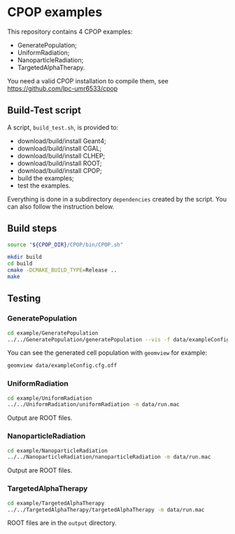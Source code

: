 # CPOP examples

This repository contains 4 CPOP examples:
- GeneratePopulation;
- UniformRadiation;
- NanoparticleRadiation;
- TargetedAlphaTherapy.

You need a valid CPOP installation to compile them,
see https://github.com/lpc-umr6533/cpop

## Build-Test script

A script, `build_test.sh`, is provided to:
- download/build/install Geant4;
- download/build/install CGAL;
- download/build/install CLHEP;
- download/build/install ROOT;
- download/build/install CPOP;
- build the examples;
- test the examples.

Everything is done in a subdirectory `dependencies` created by the script.
You can also follow the instruction below.

## Build steps

```sh
source "${CPOP_DIR}/CPOP/bin/CPOP.sh"
```

```sh
mkdir build
cd build
cmake -DCMAKE_BUILD_TYPE=Release ..
make
```

## Testing

### GeneratePopulation

```sh
cd example/GeneratePopulation
../../GeneratePopulation/generatePopulation --vis -f data/exampleConfig.cfg
```

You can see the generated cell population with `geomview` for example:
```sh
geomview data/exampleConfig.cfg.off
```

### UniformRadiation

```sh
cd example/UniformRadiation
../../UniformRadiation/uniformRadiation -m data/run.mac
```

Output are ROOT files.

### NanoparticleRadiation

```sh
cd example/NanoparticleRadiation
../../NanoparticleRadiation/nanoparticleRadiation -m data/run.mac
```

Output are ROOT files.

### TargetedAlphaTherapy

```sh
cd example/TargetedAlphaTherapy
../../TargetedAlphaTherapy/targetedAlphaTherapy -m data/run.mac
```

ROOT files are in the `output` directory.

